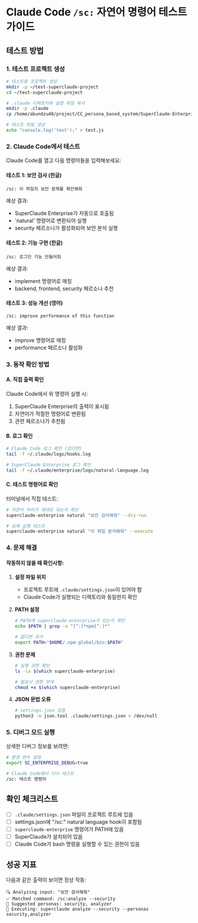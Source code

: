 # Claude Code `/sc:` 자연어 명령어 테스트 가이드

## 테스트 방법

### 1. 테스트 프로젝트 생성
```bash
# 테스트용 프로젝트 생성
mkdir -p ~/test-superclaude-project
cd ~/test-superclaude-project

# .claude 디렉토리와 설정 파일 복사
mkdir -p .claude
cp /home/abundzu48/project/CC_persona_based_system/SuperClaude-Enterprise/.claude/settings.json .claude/

# 테스트 파일 생성
echo "console.log('test');" > test.js
```

### 2. Claude Code에서 테스트

Claude Code를 열고 다음 명령어들을 입력해보세요:

#### 테스트 1: 보안 검사 (한글)
```
/sc: 이 파일의 보안 문제를 확인해줘
```

예상 결과:
- SuperClaude Enterprise가 자동으로 호출됨
- 'natural' 명령어로 변환되어 실행
- security 페르소나가 활성화되어 보안 분석 실행

#### 테스트 2: 기능 구현 (한글)
```
/sc: 로그인 기능 만들어줘
```

예상 결과:
- implement 명령어로 매칭
- backend, frontend, security 페르소나 추천

#### 테스트 3: 성능 개선 (영어)
```
/sc: improve performance of this function
```

예상 결과:
- improve 명령어로 매칭
- performance 페르소나 활성화

### 3. 동작 확인 방법

#### A. 직접 출력 확인
Claude Code에서 위 명령어 실행 시:
1. SuperClaude Enterprise의 출력이 표시됨
2. 자연어가 적절한 명령어로 변환됨
3. 관련 페르소나가 추천됨

#### B. 로그 확인
```bash
# Claude Code 로그 확인 (있다면)
tail -f ~/.claude/logs/hooks.log

# SuperClaude Enterprise 로그 확인
tail -f ~/.claude/enterprise/logs/natural-language.log
```

#### C. 테스트 명령어로 확인
터미널에서 직접 테스트:
```bash
# 자연어 처리가 제대로 되는지 확인
superclaude-enterprise natural "보안 검사해줘" --dry-run

# 실제 실행 테스트
superclaude-enterprise natural "이 파일 분석해줘" --execute
```

### 4. 문제 해결

#### 작동하지 않을 때 확인사항:

1. **설정 파일 위치**
   - 프로젝트 루트에 `.claude/settings.json`이 있어야 함
   - Claude Code가 실행되는 디렉토리와 동일한지 확인

2. **PATH 설정**
   ```bash
   # PATH에 superclaude-enterprise가 있는지 확인
   echo $PATH | grep -o "[^:]*npm[^:]*"
   
   # 없다면 추가
   export PATH="$HOME/.npm-global/bin:$PATH"
   ```

3. **권한 문제**
   ```bash
   # 실행 권한 확인
   ls -la $(which superclaude-enterprise)
   
   # 필요시 권한 부여
   chmod +x $(which superclaude-enterprise)
   ```

4. **JSON 문법 오류**
   ```bash
   # settings.json 검증
   python3 -m json.tool .claude/settings.json > /dev/null
   ```

### 5. 디버그 모드 실행

상세한 디버그 정보를 보려면:
```bash
# 환경 변수 설정
export SC_ENTERPRISE_DEBUG=true

# Claude Code에서 다시 테스트
/sc: 테스트 명령어
```

## 확인 체크리스트

- [ ] `.claude/settings.json` 파일이 프로젝트 루트에 있음
- [ ] settings.json에 "/sc:" natural language hook이 포함됨
- [ ] `superclaude-enterprise` 명령어가 PATH에 있음
- [ ] SuperClaude가 설치되어 있음
- [ ] Claude Code가 bash 명령을 실행할 수 있는 권한이 있음

## 성공 지표

다음과 같은 출력이 보이면 정상 작동:
```
🔍 Analyzing input: "보안 검사해줘"
✅ Matched command: /sc:analyze --security
🎯 Suggested personas: security, analyzer
📝 Executing: superclaude analyze --security --personas security,analyzer
```